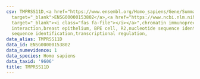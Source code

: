 ```yaml
---
csv: TMPRSS11D,<a href="https://www.ensembl.org/Homo_sapiens/Gene/Summary?db=core;g=ENSG00000153802"
  target="_blank">ENSG00000153802</a>,<a href="https://www.ncbi.nlm.nih.gov/pubmed/22863008"
  target="_blank"><i class="fas fa-file"></i></a>",chromatin immunoprecipitation assay,direct
  interaction,breast epithelium, BPE cell, R2,nucleotide sequence identification,nucleotide
  sequence identification,transcriptional regulation,
data_alias: TMPRSS11D
data_id: ENSG00000153802
data_numevidence: 1
data_species: Homo sapiens
data_taxid: '9606'
title: TMPRSS11D
---
```

